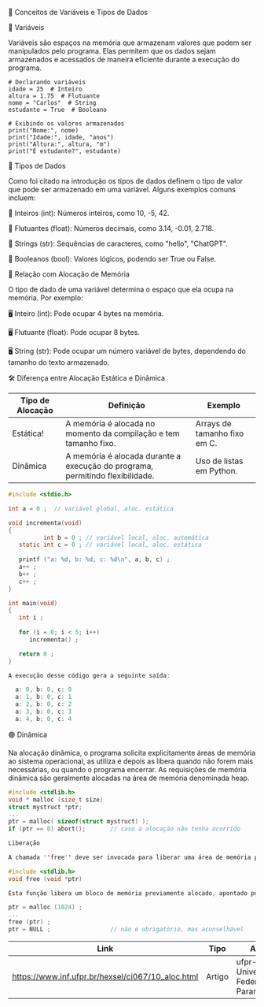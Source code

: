 📌 Conceitos de Variáveis e Tipos de Dados

🔵 Variáveis

Variáveis são espaços na memória que armazenam valores que podem ser manipulados pelo programa. Elas permitem que os dados sejam armazenados e acessados de maneira eficiente durante a execução do programa.
```pyhton
# Declarando variáveis
idade = 25  # Inteiro
altura = 1.75  # Flutuante
nome = "Carlos"  # String
estudante = True  # Booleano

# Exibindo os valores armazenados
print("Nome:", nome)
print("Idade:", idade, "anos")
print("Altura:", altura, "m")
print("É estudante?", estudante)
```

🔵 Tipos de Dados

Como foi citado na introdução os tipos de dados definem o tipo de valor que pode ser armazenado em uma variável. Alguns exemplos comuns incluem:


📌 Inteiros (int): Números inteiros, como 10, -5, 42.

📌 Flutuantes (float): Números decimais, como 3.14, -0.01, 2.718.

📌 Strings (str): Sequências de caracteres, como "hello", "ChatGPT".

📌 Booleanos (bool): Valores lógicos, podendo ser True ou False.


🔵 Relação com Alocação de Memória

O tipo de dado de uma variável determina o espaço que ela ocupa na memória. Por exemplo:

🖥️ Inteiro (int): Pode ocupar 4 bytes na memória.

🖥️ Flutuante (float): Pode ocupar 8 bytes.

🖥️ String (str): Pode ocupar um número variável de bytes, dependendo do tamanho do texto armazenado.

🛠️ Diferença entre Alocação Estática e Dinâmica

Tipo de Alocação | Definição | Exemplo
------|--------|--------------|
Estática!|A memória é alocada no momento da compilação e tem tamanho fixo.|Arrays de tamanho fixo em C.
Dinâmica|A memória é alocada durante a execução do programa, permitindo flexibilidade.|Uso de listas em Python. 



``` C
#include <stdio.h>

int a = 0 ;  // variável global, aloc. estática

void incrementa(void)
{
          int b = 0 ; // variável local, aloc. automática
   static int c = 0 ; // variável local, aloc. estática
   
   printf ("a: %d, b: %d, c: %d\n", a, b, c) ;
   a++ ;
   b++ ;
   c++ ;
}

int main(void)
{
   int i ;
  
   for (i = 0; i < 5; i++)
      incrementa() ;

   return 0 ;
}

A execução desse código gera a seguinte saída:

  a: 0, b: 0, c: 0
  a: 1, b: 0, c: 1
  a: 2, b: 0, c: 2
  a: 3, b: 0, c: 3
  a: 4, b: 0, c: 4
```
🟢 Dinâmica

Na alocação dinâmica, o programa solicita explicitamente áreas de memória ao sistema operacional, as utiliza e depois as libera quando não forem mais necessárias, ou quando o programa encerrar. As requisições de memória dinâmica são geralmente alocadas na área de memória denominada heap.

``` C
#include <stdlib.h>
void * malloc (size_t size)
struct mystruct *ptr;
...
ptr = malloc( sizeof(struct mystruct) );
if (ptr == 0) abort();       // caso a alocação não tenha ocorrido

Liberação

A chamada ''free'' deve ser invocada para liberar uma área de memória previamente alocada dinamicamente:

#include <stdlib.h>
void free (void *ptr)

Esta função libera um bloco de memória previamente alocado, apontado por ''ptr''. Atenção: o ponteiro ''ptr'' continua apontando para o bloco liberado e por isso é aconselhável mudar seu valor para ''NULL'' após a liberação:

ptr = malloc (1024) ;
...
free (ptr) ;
ptr = NULL ;                 // não é obrigatório, mas aconselhável

```
Link | Tipo | Autor 
------|--------|--------------|
https://www.inf.ufpr.br/hexsel/ci067/10_aloc.html|Artigo|ufpr-Universidade Federal do Paraná
